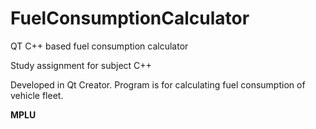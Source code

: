 # FuelConsumptionCalculator
QT C++ based fuel consumption calculator

Study assignment for subject C++

Developed in Qt Creator. Program is for calculating fuel consumption of vehicle fleet.

**MPLU**
